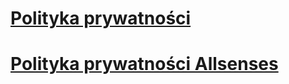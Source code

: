 # [Polityka prywatności](./privacy-policy.html)


# [Polityka prywatności Allsenses](./privacy-policy.html)